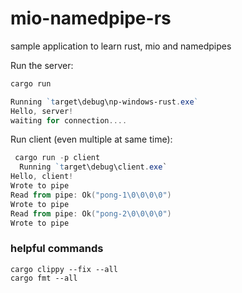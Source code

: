 # mio-namedpipe-rs

sample application to learn rust, mio and namedpipes

Run the server:

```powershell
cargo run

Running `target\debug\np-windows-rust.exe`     
Hello, server!
waiting for connection....
```

Run client (even multiple at same time):

```powershell
 cargo run -p client
  Running `target\debug\client.exe`
Hello, client!
Wrote to pipe
Read from pipe: Ok("pong-1\0\0\0\0")
Wrote to pipe
Read from pipe: Ok("pong-2\0\0\0\0")
Wrote to pipe
```

### helpful commands

```
cargo clippy --fix --all
cargo fmt --all
```